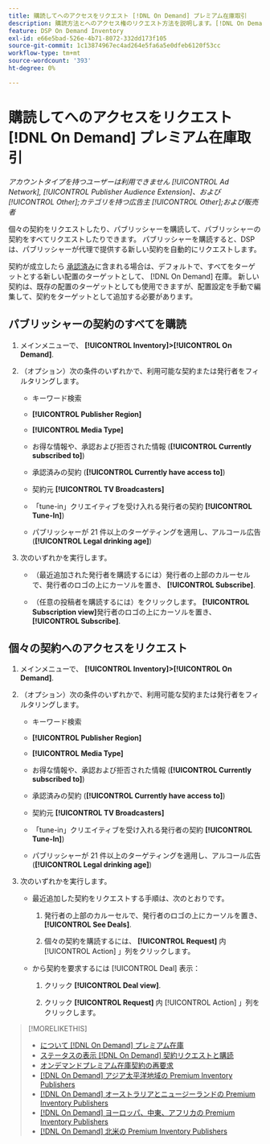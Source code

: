 ```yaml
---
title: 購読してへのアクセスをリクエスト [!DNL On Demand] プレミアム在庫取引
description: 購読方法とへのアクセス権のリクエスト方法を説明します。[!DNL On Demand] 契約
feature: DSP On Demand Inventory
exl-id: e66e5bad-526e-4b71-8072-332dd173f105
source-git-commit: 1c13874967ec4ad264e5fa6a5e0dfeb6120f53cc
workflow-type: tm+mt
source-wordcount: '393'
ht-degree: 0%

---
```


# 購読してへのアクセスをリクエスト [!DNL On Demand] プレミアム在庫取引

*アカウントタイプを持つユーザーは利用できません [!UICONTROL Ad Network], [!UICONTROL Publisher Audience Extension]、および [!UICONTROL Other];カテゴリを持つ広告主 [!UICONTROL Other];および販売者*

個々の契約をリクエストしたり、パブリッシャーを購読して、パブリッシャーの契約をすべてリクエストしたりできます。 パブリッシャーを購読すると、DSPは、パブリッシャーが代理で提供する新しい契約を自動的にリクエストします。

契約が成立したら [承認済み](/help/dsp/inventory/on-demand-inventory-view-status.md)に含まれる場合は、デフォルトで、すべてをターゲットとする新しい配置のターゲットとして、 [!DNL On Demand] 在庫。 新しい契約は、既存の配置のターゲットとしても使用できますが、配置設定を手動で編集して、契約をターゲットとして追加する必要があります。

## パブリッシャーの契約のすべてを購読

1. メインメニューで、 **[!UICONTROL Inventory]>[!UICONTROL On Demand]**.

1. （オプション）次の条件のいずれかで、利用可能な契約または発行者をフィルタリングします。

   * キーワード検索

   * **[!UICONTROL Publisher Region]**

   * **[!UICONTROL Media Type]**

   * お得な情報や、承認および拒否された情報 (**[!UICONTROL Currently subscribed to]**)

   * 承認済みの契約 (**[!UICONTROL Currently have access to]**)

   * 契約元 **[!UICONTROL TV Broadcasters]**

   * 「tune-in」クリエイティブを受け入れる発行者の契約
      **[!UICONTROL Tune-In]**)

   * パブリッシャーが 21 件以上のターゲティングを適用し、アルコール広告 (**[!UICONTROL Legal drinking age]**)

1. 次のいずれかを実行します。

   * （最近追加された発行者を購読するには）発行者の上部のカルーセルで、発行者のロゴの上にカーソルを置き、 **[!UICONTROL Subscribe]**.

   * （任意の投稿者を購読するには）をクリックします。 **[!UICONTROL Subscription view]**&#x200B;発行者のロゴの上にカーソルを置き、 **[!UICONTROL Subscribe]**.

## 個々の契約へのアクセスをリクエスト

1. メインメニューで、 **[!UICONTROL Inventory]>[!UICONTROL On Demand]**.

1. （オプション）次の条件のいずれかで、利用可能な契約または発行者をフィルタリングします。

   * キーワード検索

   * **[!UICONTROL Publisher Region]**

   * **[!UICONTROL Media Type]**

   * お得な情報や、承認および拒否された情報 (**[!UICONTROL Currently subscribed to]**)

   * 承認済みの契約 (**[!UICONTROL Currently have access to]**)

   * 契約元 **[!UICONTROL TV Broadcasters]**

   * 「tune-in」クリエイティブを受け入れる発行者の契約
      **[!UICONTROL Tune-In]**)

   * パブリッシャーが 21 件以上のターゲティングを適用し、アルコール広告 (**[!UICONTROL Legal drinking age]**)

1. 次のいずれかを実行します。

   * 最近追加した契約をリクエストする手順は、次のとおりです。

      1. 発行者の上部のカルーセルで、発行者のロゴの上にカーソルを置き、 **[!UICONTROL See Deals]**.

      1. 個々の契約を購読するには、 **[!UICONTROL Request]** 内 [!UICONTROL Action] 」列をクリックします。
   * から契約を要求するには [!UICONTROL Deal] 表示：

      1. クリック **[!UICONTROL Deal view]**.

      1. クリック **[!UICONTROL Request]** 内 [!UICONTROL Action] 」列をクリックします。


>[!MORELIKETHIS]
>
>* [について [!DNL On Demand] プレミアム在庫](on-demand-inventory-about.md)
>* [ステータスの表示 [!DNL On Demand] 契約リクエストと購読](on-demand-inventory-view-status.md)
>* [オンデマンドプレミアム在庫契約の再要求](on-demand-inventory-rerequest.md)
>* [[!DNL On Demand] アジア太平洋地域の Premium Inventory Publishers](on-demand-inventory-publishers-apac.md)
>* [[!DNL On Demand] オーストラリアとニュージーランドの Premium Inventory Publishers](on-demand-inventory-publishers-anz.md)
>* [[!DNL On Demand] ヨーロッパ、中東、アフリカの Premium Inventory Publishers](on-demand-inventory-publishers-emea.md)
>* [[!DNL On Demand] 北米の Premium Inventory Publishers](on-demand-inventory-publishers-na.md)

